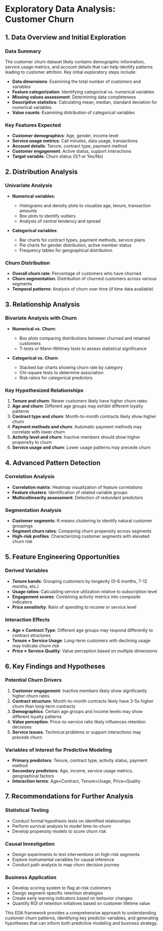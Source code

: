 # Exploratory Data Analysis: Customer Churn

## 1. Data Overview and Initial Exploration

### Data Summary
The customer churn dataset likely contains demographic information, service usage metrics, and account details that can help identify patterns leading to customer attrition. Key initial exploratory steps include:

- **Data dimensions**: Examining the total number of customers and variables
- **Feature categorization**: Identifying categorical vs. numerical variables
- **Missing values assessment**: Determining data completeness
- **Descriptive statistics**: Calculating mean, median, standard deviation for numerical variables
- **Value counts**: Examining distribution of categorical variables

### Key Features Expected
- **Customer demographics**: Age, gender, income level
- **Service usage metrics**: Call minutes, data usage, transactions
- **Account details**: Tenure, contract type, payment method
- **Customer engagement**: Active status, support interactions
- **Target variable**: Churn status (0/1 or Yes/No)

## 2. Distribution Analysis

### Univariate Analysis
- **Numerical variables**: 
  - Histograms and density plots to visualize age, tenure, transaction amounts
  - Box plots to identify outliers
  - Analysis of central tendency and spread
  
- **Categorical variables**:
  - Bar charts for contract types, payment methods, service plans
  - Pie charts for gender distribution, active member status
  - Frequency tables for geographical distribution

### Churn Distribution
- **Overall churn rate**: Percentage of customers who have churned
- **Churn segmentation**: Distribution of churned customers across various segments
- **Temporal patterns**: Analysis of churn over time (if time data available)

## 3. Relationship Analysis

### Bivariate Analysis with Churn
- **Numerical vs. Churn**: 
  - Box plots comparing distributions between churned and retained customers
  - T-tests or Mann-Whitney tests to assess statistical significance
  
- **Categorical vs. Churn**: 
  - Stacked bar charts showing churn rate by category
  - Chi-square tests to determine association
  - Risk ratios for categorical predictors

### Key Hypothesized Relationships
1. **Tenure and churn**: Newer customers likely have higher churn rates
2. **Age and churn**: Different age groups may exhibit different loyalty patterns
3. **Contract type and churn**: Month-to-month contracts likely show higher churn
4. **Payment methods and churn**: Automatic payment methods may correlate with lower churn
5. **Activity level and churn**: Inactive members should show higher propensity to churn
6. **Service usage and churn**: Lower usage patterns may precede churn

## 4. Advanced Pattern Detection

### Correlation Analysis
- **Correlation matrix**: Heatmap visualization of feature correlations
- **Feature clusters**: Identification of related variable groups
- **Multicollinearity assessment**: Detection of redundant predictors

### Segmentation Analysis
- **Customer segments**: K-means clustering to identify natural customer groupings
- **Segment churn rates**: Comparing churn propensity across segments
- **High-risk profiles**: Characterizing customer segments with elevated churn risk

## 5. Feature Engineering Opportunities

### Derived Variables
- **Tenure bands**: Grouping customers by longevity (0-6 months, 7-12 months, etc.)
- **Usage ratios**: Calculating service utilization relative to subscription level
- **Engagement scores**: Combining activity metrics into composite indicators
- **Price sensitivity**: Ratio of spending to income or service level

### Interaction Effects
- **Age × Contract Type**: Different age groups may respond differently to contract structures
- **Tenure × Service Usage**: Long-term customers with declining usage may indicate churn risk
- **Price × Service Quality**: Value perception based on multiple dimensions

## 6. Key Findings and Hypotheses

### Potential Churn Drivers
1. **Customer engagement**: Inactive members likely show significantly higher churn rates
2. **Contract structure**: Month-to-month contracts likely have 3-5x higher churn than long-term contracts
3. **Demographics**: Certain age groups and income levels may show different loyalty patterns
4. **Value perception**: Price-to-service ratio likely influences retention decisions
5. **Service issues**: Technical problems or support interactions may precede churn

### Variables of Interest for Predictive Modeling
- **Primary predictors**: Tenure, contract type, activity status, payment method
- **Secondary predictors**: Age, income, service usage metrics, geographical factors
- **Interaction terms**: Age×Contract, Tenure×Usage, Price×Quality

## 7. Recommendations for Further Analysis

### Statistical Testing
- Conduct formal hypothesis tests on identified relationships
- Perform survival analysis to model time-to-churn
- Develop propensity models to score churn risk

### Causal Investigation
- Design experiments to test interventions on high-risk segments
- Explore instrumental variables for causal inference
- Conduct path analysis to map churn decision journey

### Business Application
- Develop scoring system to flag at-risk customers
- Design segment-specific retention strategies
- Create early warning indicators based on behavior changes
- Quantify ROI of retention initiatives based on customer lifetime value

This EDA framework provides a comprehensive approach to understanding customer churn patterns, identifying key predictor variables, and generating hypotheses that can inform both predictive modeling and business strategy.